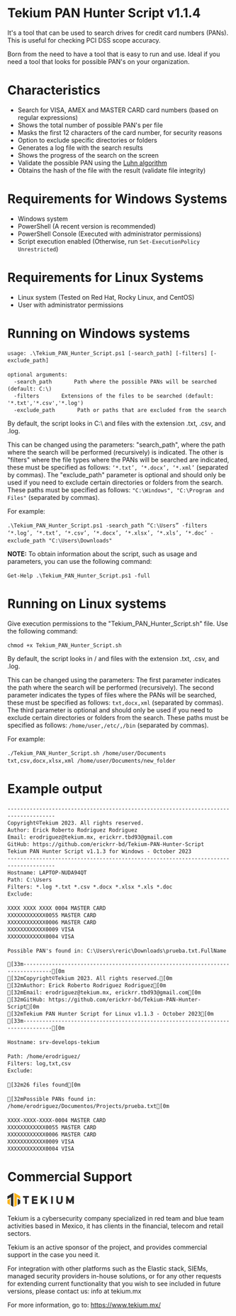# Tekium PAN Hunter Script v1.1.4

It's a tool that can be used to search drives for credit card numbers (PANs). This is useful for checking PCI DSS scope accuracy.

Born from the need to have a tool that is easy to run and use. Ideal if you need a tool that looks for possible PAN's on your organization.

# Characteristics
- Search for VISA, AMEX and MASTER CARD card numbers (based on regular expressions)
- Shows the total number of possible PAN's per file
- Masks the first 12 characters of the card number, for security reasons
- Option to exclude specific directories or folders
- Generates a log file with the search results
- Shows the progress of the search on the screen
- Validate the possible PAN using the [Luhn algorithm](https://es.wikipedia.org/wiki/Algoritmo_de_Luhn)
- Obtains the hash of the file with the result (validate file integrity)

# Requirements for Windows Systems
- Windows system
- PowerShell (A recent version is recommended)
- PowerShell Console (Executed with administrator permissions)
- Script execution enabled (Otherwise, run `Set-ExecutionPolicy Unrestricted`)

# Requirements for Linux Systems
- Linux system (Tested on Red Hat, Rocky Linux, and CentOS)
- User with administrator permissions

# Running on Windows systems

```
usage: .\Tekium_PAN_Hunter_Script.ps1 [-search_path] [-filters] [-exclude_path]

optional arguments:
  -search_path       Path where the possible PANs will be searched (default: C:\)
  -filters       Extensions of the files to be searched (default: '*.txt','*.csv','*.log')
  -exclude_path       Path or paths that are excluded from the search
```

By default, the script looks in C:\ and files with the extension .txt, .csv, and .log. 

This can be changed using the parameters: "search_path", where the path where the search will be performed (recursively) is indicated. The other is "filters" where the file types where the PANs will be searched are indicated, these must be specified as follows: `‘*.txt’, ‘*.docx’, ‘*.xml’` (separated by commas). The "exclude_path" parameter is optional and should only be used if you need to exclude certain directories or folders from the search. These paths must be specified as follows: `"C:\Windows", "C:\Program and Files"` (separated by commas).

For example:

`.\Tekium_PAN_Hunter_Script.ps1 -search_path “C:\Users” -filters ‘*.log’, ‘*.txt’, ‘*.csv’, ‘*.docx’, ‘*.xlsx’, ‘*.xls’, ‘*.doc’ -exclude_path "C:\Users\Downloads"`

**NOTE:** To obtain information about the script, such as usage and parameters, you can use the following command:

`Get-Help .\Tekium_PAN_Hunter_Script.ps1 -full`

# Running on Linux systems

Give execution permissions to the "Tekium_PAN_Hunter_Script.sh" file. Use the following command:

`chmod +x Tekium_PAN_Hunter_Script.sh`

By default, the script looks in / and files with the extension .txt, .csv, and .log. 

This can be changed using the parameters: The first parameter indicates the path where the search will be performed (recursively). The second parameter indicates the types of files where the PANs will be searched, these must be specified as follows: `txt,docx,xml` (separated by commas). The third parameter is optional and should only be used if you need to exclude certain directories or folders from the search. These paths must be specified as follows: `/home/user,/etc/,/bin` (separated by commas).

For example:

`./Tekium_PAN_Hunter_Script.sh /home/user/Documents txt,csv,docx,xlsx,xml /home/user/Documents/new_folder`

# Example output

```
-------------------------------------------------------------------------------------
Copyright©Tekium 2023. All rights reserved.
Author: Erick Roberto Rodriguez Rodriguez
Email: erodriguez@tekium.mx, erickrr.tbd93@gmail.com
GitHub: https://github.com/erickrr-bd/Tekium-PAN-Hunter-Script
Tekium PAN Hunter Script v1.1.3 for Windows - October 2023
-------------------------------------------------------------------------------------
Hostname: LAPTOP-NUDA94QT
Path: C:\Users
Filters: *.log *.txt *.csv *.docx *.xlsx *.xls *.doc
Exclude: 

XXXX XXXX XXXX 0004 MASTER CARD
XXXXXXXXXXXX0055 MASTER CARD
XXXXXXXXXXXX0006 MASTER CARD
XXXXXXXXXXXX0009 VISA
XXXXXXXXXXXX0004 VISA

Possible PAN's found in: C:\Users\reric\Downloads\prueba.txt.FullName
```
```
[33m-------------------------------------------------------------------------------[0m
[32mCopyright©Tekium 2023. All rights reserved.[0m
[32mAuthor: Erick Roberto Rodriguez Rodriguez[0m
[32mEmail: erodriguez@tekium.mx, erickrr.tbd93@gmail.com[0m
[32mGitHub: https://github.com/erickrr-bd/Tekium-PAN-Hunter-Script[0m
[32mTekium PAN Hunter Script for Linux v1.1.3 - October 2023[0m
[33m-------------------------------------------------------------------------------[0m

Hostname: srv-develops-tekium

Path: /home/erodriguez/
Filters: log,txt,csv
Exclude: 

[32m26 files found[0m

[32mPossible PANs found in: /home/erodriguez/Documentos/Projects/prueba.txt[0m

XXXX-XXXX-XXXX-0004 MASTER CARD
XXXXXXXXXXXX0055 MASTER CARD
XXXXXXXXXXXX0006 MASTER CARD
XXXXXXXXXXXX0009 VISA
XXXXXXXXXXXX0004 VISA
```

# Commercial Support
![Tekium](https://github.com/unmanarc/uAuditAnalyzer2/blob/master/art/tekium_slogo.jpeg)

Tekium is a cybersecurity company specialized in red team and blue team activities based in Mexico, it has clients in the financial, telecom and retail sectors.

Tekium is an active sponsor of the project, and provides commercial support in the case you need it.

For integration with other platforms such as the Elastic stack, SIEMs, managed security providers in-house solutions, or for any other requests for extending current functionality that you wish to see included in future versions, please contact us: info at tekium.mx

For more information, go to: https://www.tekium.mx/
